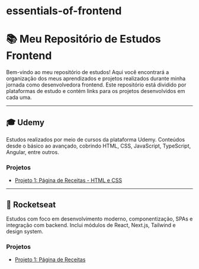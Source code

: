 # essentials-of-frontend

# 📚 Meu Repositório de Estudos Frontend

Bem-vindo ao meu repositório de estudos! Aqui você encontrará a organização dos meus aprendizados e projetos realizados durante minha jornada como desenvolvedora frontend. Este repositório está dividido por plataformas de estudo e contém links para os projetos desenvolvidos em cada uma.

---

## 🎓 Udemy

Estudos realizados por meio de cursos da plataforma Udemy. Conteúdos desde o básico ao avançado, cobrindo HTML, CSS, JavaScript, TypeScript, Angular, entre outros.

### Projetos

- [Projeto 1: Página de Receitas - HTML e CSS](https://pagina-de-receitas-iota.vercel.app/)

---

## 🚀 Rocketseat

Estudos com foco em desenvolvimento moderno, componentização, SPAs e integração com backend. Inclui módulos de React, Next.js, Tailwind e design system.

### Projetos
- [Projeto 1: Página de Receitas](#em-breve)





